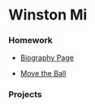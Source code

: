 # Winston Mi

### Homework
*  [Biography Page](https://github.com/winstonmi/biography/tree/gh-pages)

* [Move the Ball](https://github.com/winstonmi/move-the-ball)

<!-- * [Restaurant System]()

* [Javascript Timer]()

* [Tic Tac Toe]() -->



### Projects
<!-- * Project 1 - Game using HTML, CSS, and Javascript
    - [Name of Game](http://) -->
